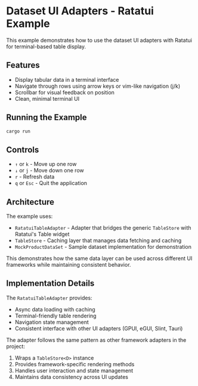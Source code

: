 # Dataset UI Adapters - Ratatui Example

This example demonstrates how to use the dataset UI adapters with Ratatui for terminal-based table display.

## Features

- Display tabular data in a terminal interface
- Navigate through rows using arrow keys or vim-like navigation (j/k)
- Scrollbar for visual feedback on position
- Clean, minimal terminal UI

## Running the Example

```bash
cargo run
```

## Controls

- `↑` or `k` - Move up one row
- `↓` or `j` - Move down one row
- `r` - Refresh data
- `q` or `Esc` - Quit the application

## Architecture

The example uses:

- `RatatuiTableAdapter` - Adapter that bridges the generic `TableStore` with Ratatui's Table widget
- `TableStore` - Caching layer that manages data fetching and caching
- `MockProductDataSet` - Sample dataset implementation for demonstration

This demonstrates how the same data layer can be used across different UI frameworks while maintaining consistent behavior.

## Implementation Details

The `RatatuiTableAdapter` provides:

- Async data loading with caching
- Terminal-friendly table rendering
- Navigation state management
- Consistent interface with other UI adapters (GPUI, eGUI, Slint, Tauri)

The adapter follows the same pattern as other framework adapters in the project:

1. Wraps a `TableStore<D>` instance
2. Provides framework-specific rendering methods
3. Handles user interaction and state management
4. Maintains data consistency across UI updates
